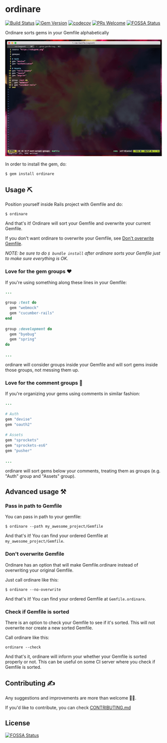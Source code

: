 # ordinare

[![Build Status](https://semaphoreci.com/api/v1/nikolalsvk/ordinare/branches/master/shields_badge.svg)](https://semaphoreci.com/nikolalsvk/ordinare)
[![Gem Version](https://badge.fury.io/rb/ordinare.svg)](https://badge.fury.io/rb/ordinare)
[![codecov](https://codecov.io/gh/nikolalsvk/ordinare/branch/master/graph/badge.svg)](https://codecov.io/gh/nikolalsvk/ordinare)
[![PRs Welcome](https://img.shields.io/badge/PRs-welcome-brightgreen.svg)](CONTRIBUTING.md#5-make-a-pull-request)
[![FOSSA Status](https://app.fossa.io/api/projects/git%2Bgithub.com%2Fnikolalsvk%2Fordinare.svg?type=shield)](https://app.fossa.io/projects/git%2Bgithub.com%2Fnikolalsvk%2Fordinare?ref=badge_shield)

Ordinare sorts gems in your Gemfile alphabetically

![ordinare GIF](ordinare.gif)

In order to install the gem, do:

```
$ gem install ordinare
```

## Usage :pick:

Position yourself inside Rails project with Gemfile and do:

```
$ ordinare
```

And that's it!
Ordinare will sort your Gemfile and overwrite your current Gemfile.

If you don't want ordinare to overwrite your Gemfile, see [Don't overwrite Gemfile](#dont-overwrite-gemfile).

_NOTE: be sure to do `$ bundle install` after ordinare sorts your Gemfile just
to make sure everything is OK._

### Love for the gem groups :heart:

If you're using something along these lines in your Gemfile:
```ruby
...

group :test do
  gem "webmock"
  gem "cucumber-rails"
end

group :development do
  gem "byebug"
  gem "spring"
do

...
```
ordinare will consider groups inside your Gemfile and will sort
gems inside those groups, not messing them up.

### Love for the comment groups :green_heart:

If you're organizing your gems using comments in similar fashion:
```ruby
...

# Auth
gem "devise"
gem "oauth2"

# Assets
gem "sprockets"
gem "sprockets-es6"
gem "pusher"

...
```
ordinare will sort gems below your comments, treating them as groups
(e.g. "Auth" group and "Assets" group).

## Advanced usage :hammer_and_pick:

### Pass in path to Gemfile

You can pass in path to your gemfile:

```
$ ordinare --path my_awesome_project/Gemfile
```

And that's it!
You can find your ordered Gemfile at `my_awesome_project/Gemfile`.

### Don't overwrite Gemfile

Ordinare has an option that will make Gemfile.ordinare instead of overwriting
your original Gemfile.

Just call ordinare like this:

```
$ ordinare --no-overwrite
```

And that's it!
You can find your ordered Gemfile at `Gemfile.ordinare`.

### Check if Gemfile is sorted

There is an option to check your Gemfile to see if it's sorted.
This will not overwrite nor create a new sorted Gemfile.

Call ordinare like this:
```
ordinare --check
```

And that's it, ordinare will inform your whether your Gemfile is
sorted properly or not. This can be useful on some CI server
where you check if Gemfile is sorted.

## Contributing :writing_hand:

Any suggestions and improvements are more than welcome :bowing_man:.

If you'd like to contribute, you can check [CONTRIBUTING.md](CONTRIBUTING.md)


## License
[![FOSSA Status](https://app.fossa.io/api/projects/git%2Bgithub.com%2Fnikolalsvk%2Fordinare.svg?type=large)](https://app.fossa.io/projects/git%2Bgithub.com%2Fnikolalsvk%2Fordinare?ref=badge_large)